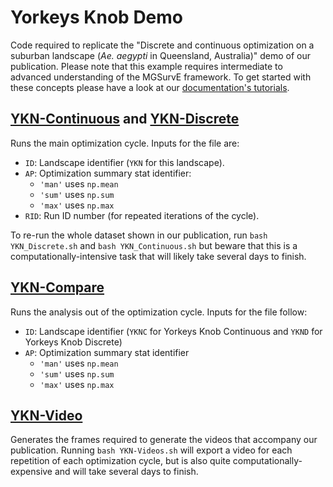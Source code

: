 # Yorkeys Knob Demo

Code required to replicate the "Discrete and continuous optimization on a suburban landscape (*Ae. aegypti* in Queensland, Australia)" demo of our publication. Please note that this example requires intermediate to advanced understanding of the MGSurvE framework. To get started with these concepts please have a look at our [documentation's tutorials](https://chipdelmal.github.io/MGSurvE/build/html/demos.html).

## [YKN-Continuous](./YKN-Continuous.py) and [YKN-Discrete](./YKN-Discrete.py)

Runs the main optimization cycle. Inputs for the file are:

* `ID`: Landscape identifier (`YKN` for this landscape).
* `AP`: Optimization summary stat identifier:
    * `'man'` uses `np.mean`
    * `'sum'` uses `np.sum`
    * `'max'` uses `np.max`
* `RID`: Run ID number (for repeated iterations of the cycle).

To re-run the whole dataset shown in our publication, run `bash YKN_Discrete.sh` and `bash YKN_Continuous.sh` but beware that this is a computationally-intensive task that will likely take several days to finish.

## [YKN-Compare](./YKN-Compare.py)

Runs the analysis out of the optimization cycle. Inputs for the file follow:

* `ID`: Landscape identifier (`YKNC` for Yorkeys Knob Continuous and `YKND` for Yorkeys Knob Discrete)
* `AP`: Optimization summary stat identifier
    * `'man'` uses `np.mean`
    * `'sum'` uses `np.sum`
    * `'max'` uses `np.max`


## [YKN-Video](./YKN-Video.py)

Generates the frames required to generate the videos that accompany our publication. Running `bash YKN-Videos.sh` will export a video for each repetition of each optimization cycle, but is also quite computationally-expensive and will take several days to finish.